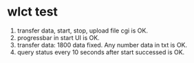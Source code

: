 # wlct test
1. transfer data, start, stop, upload file  cgi is OK.
2. progressbar in start UI is OK.
3. transfer data: 1800 data fixed. Any number data in txt is OK.
4. query status every 10 seconds after start successed is OK.
